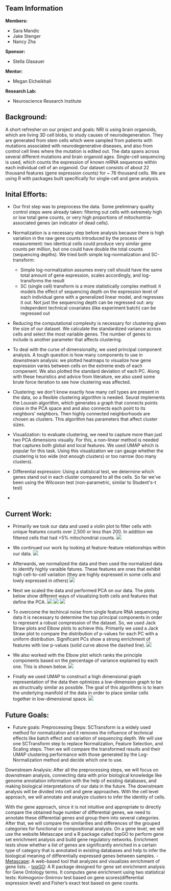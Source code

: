 
## Team Information

**Members:**
- Sara Mandic
- Jake Stenger
- Nancy Zha

**Sponsor:**
- Stella Glasauer

**Mentor:**
- Megan Elcheikhali

**Research Lab:**
- Neuroscience Research Institute 

## Background:
A short refresher on our project and goals: NRI is using brain organoids, which are living 3D cell blobs, to study causes of neurodegeneration. They are generated from stem cells which were sampled from patients with mutations associated with neurodegenerative diseases, and also from control cell lines where the mutation is edited out. The data spans across several different mutations and brain organoid ages. Single-cell sequencing is used, which counts the expression of known mRNA sequences within each individual cell of an organoid. Our dataset consists of about 22 thousand features (gene expression counts) for ~ 76 thousand cells. We are using R with packages built specifically for single-cell and gene analysis.

## Inital Efforts: 
- Our first step was to preprocess the data. Some preliminary quality control steps were already taken: filtering out cells with extremely high or low total gene counts, or very high proportions of mitochontria-associated genes (an indicator of dead cells).

- Normalization is a necessary step before analysis because there is high variation in the raw gene counts introduced by the process of measurement: two identical cells could produce very similar gene counts per million, but one could have double the total counts  (sequencing depths). We tried both simple log-normalization and SC-transform:

    - Simple log-normalization assumes every cell should have the same total amount of gene expression, scales accordingly, and log-transforms the result
    - SC (single cell) transform is a more statistically complex method: it models the effect of sequencing depth on the expression level of each individual gene with a generalized linear model, and regresses it out. Not just the sequencing depth can be regressed out: any independent technical covariates (like experiment batch) can be regressed out 

- Reducing the computational complexity is necessary for clustering given the size of our dataset. We calculate the standardized variance across cells and select the most variable genes. The number of genes to include is another parameter that affects clustering. 

- To deal with the curse of dimensionality, we used principal component analysis. A tough question is how many components to use in downstream analysis: we plotted heatmaps to visualize how gene expression varies between cells on the extreme ends of each compenent. We also plotted the standard deviation of each PC. Along with these heuristics and advice from literature, we also used some brute force iteration to see how clustering was affected.

- Clustering: we don't know exactly how many cell types are present in the data, so a flexible clustering algorithm is needed. Seurat implements the Louvain algorithm, which generates a graph that connects points close in the PCA space and and also connects each point to its neighbors' neighbors. Then highly connected neighborhoods are chosen as clusters. This algorithm has parameters that affect cluster sizes.

- Visualization: to evaluate clustering, we need to capture more than just two PCA dimensions visually. For this, a non-linear method is needed that captures both global and local features. We used UMAP which is popular for this task. Using this visualization we can gauge whether the clustering is too wide (not enough clusters) or too narrow (too many clusters).

- Differential expression: Using a statistical test, we determine which genes stand out in each cluster compared to all the cells. So far we've been using the Wilcoxon test (non-parametric, similar to Student's-t test)

- 


## Current Work:
- Primarily we took our data and used a violin plot to filter cells with unique features counts over 2,500 or less than 200. In addition we filtered cells that had >5% mitochondrial counts. 
![](violin.png)

- We continued our work by looking at feature-feature relationships within our data. 
![](featurescatter.png)

- Afterwards, we normalized the data and then used the normalized data to identify highly varaible fatures. These features are ones that exhibit high cell-to-cell variation (they are highly expressed in some cells and lowly expressed in others)
![](highly_variable.png)

- Next we scaled the data and performed PCA on our data. The plots below show different ways of visualizing both cells and features that define the PCA. 
![](VizDimLoading.png)
![](DimPlot.png)
![](DimHeatMap.png)

- To overcome the techincal noise from single feature RNA sequencing data it is necessary to determine the top principal components in order to represent a robust compression of the dataset. So, we used Jack Straw plots and Elbow plots to achieve this. Primarily we used a Jack Straw plot to compare the distribution of p-values for each PC with a uniform distribution. Significant PCs show a strong enrichment of features with low p-values (solid curve above the dashed line). 
![](jackstraw.png)

- We also worked with the Elbow plot which ranks the principle components based on the percentage of variance explained by each one. This is shown below.
![](elbow.png)

- Finally we used UMAP to construct a high dimensional graph representation of the data then optimizes a low-dimension graph to be as structrually similar as possible. The goal of this algorithms is to learn the underlying manifold of the data in order to place similar cells together in low-dimensional space. 
![](umap.png)

## Future Goals: 
- Future goals:
Preprocessing Steps: 
SCTransform is a widely used method for normalization and it removes the influence of technical effects like batch effect and variation of sequencing depth. We will use one SCTransform step to replace Normalization, Feature Selection, and Scaling steps. Then we will compare the transformed results and their UMAP clustering performance with those generated by the Log-Normalization method and decide which one to use.

Downstream Analysis: 
After all the preprocessing steps, we will focus on downstream analysis, connecting data with prior biological knowledge like genome annotation information with the help of existing databases, and making biological interpretations of our data in the future. The downstream analysis will be divided into cell and gene approaches. With the cell level approach, we will annotate and analyze clusters to infer the identity of cells. 

With the gene approach, since it is not intuitive and appropriate to directly compare the obtained huge number of differential genes, we need to annotate these differential genes and group them into several categories. After that, we will compare the similarities and differences of the grouped categories for functional or compositional analysis. On a gene level, we will use the website Metascape and a R package called topGO to perform gene set enrichment analysis and build gene regulatory networks. Enrichment tests show whether a list of genes are significantly enriched in a certain type of category that is annotated in existing databases and help to infer the biological meaning of differentially expressed genes between samples. 
    - [Metascape](https://metascape.org/gp/index.html#/main/step1): A web-based tool that analyzes and visualizes enrichment of gene lists. 
    - [topGO](https://bioconductor.org/packages/release/bioc/html/topGO.html): A R package designed for gene set enrichment analysis for Gene Ontology terms. It computes gene enrichment using two statistical tests: Kolmogorov-Smirnov test based on gene scores(differential expression level) and Fisher’s exact test based on gene counts. 

